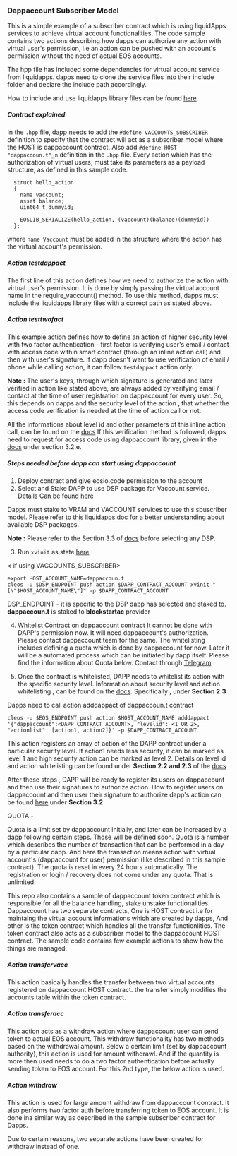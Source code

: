 ### Dappaccount Subscriber Model

This is a simple example of a subscriber contract which is using liquidApps services to achieve virtual account functionalities. The code sample contains two actions describing how dapps can authorize any action with virtual user's permission, i.e an action can be pushed with an account's permission without the need of actual EOS accounts.

The hpp file has included some dependencies for virtual account service from liquidapps. dapps need to clone the service files into their include folder and declare the include path accordingly.

How to include and use liquidapps library files can be found [here](https://docs.liquidapps.io/en/v2.0/developers/vaccounts-getting-started.html).

##### Contract explained

In the `.hpp` file, dapp needs to add the `#define VACCOUNTS_SUBSCRIBER` definition to specify that the contract will act as a subscriber model where the HOST is dappaccount contract.
Also add `#define HOST "dappaccoun.t"_n` definition in the `.hpp` file.
Every action which has the authorization of virtual users, must take its parameters as a payload structure, as defined in this sample code.
```
  struct hello_action
  {
    name vaccount;
    asset balance;
    uint64_t dummyid;

    EOSLIB_SERIALIZE(hello_action, (vaccount)(balance)(dummyid))
  };
```
where `name Vaccount` must be added in the structure where the action has the virtual account's permission.

##### Action testdappact
The first line of this action defines how we need to authorize the action with virtual user's permission. It is done by simply passing the virtual account name in the require_vaccount() method. To use this method, dapps must include the liquidapps library files with a correct path as stated above.

##### Action testtwofact  
This example action defines how to define an action of higher security level with two factor authentication - first factor is verifying user's email / contact with access code within smart contract (through an inline action call) and then with user's signature. If dapp doesn't want to use verification of email / phone while calling action, it can follow `testdappact` action only.  


**Note :** The user's keys, through which signature is generated and later verified in action like stated above, are always added by verifying email / contact at the time of user registration on dappaccount for every user. So, this depends on dapps and the security level of the action , that whether the access code verification is needed at the time of action call or not.

All the informations about level id and other parameters of this inline action call, can be found on the [docs](https://docs.google.com/document/d/1fB5kH-fLERaeF5XRJo33V0edBLPbIJ2UIEuxvmEyjQc/edit?usp=sharing)
If this verification method is followed, dapps need to request for access code using dappaccount library, given in the [docs](https://docs.google.com/document/d/1fB5kH-fLERaeF5XRJo33V0edBLPbIJ2UIEuxvmEyjQc/edit?usp=sharing) under section 3.2.e.

##### Steps needed before dapp can start using dappaccount
1. Deploy contract and give eosio.code permission to the account
2. Select and Stake DAPP to use DSP package for Vaccount service. Details Can be found [here](https://docs.liquidapps.io/en/v2.0/developers/vaccounts-getting-started.html#select-and-stake-dapp-for-dsp-package-dsp-portal-link) 

Dapps must stake to VRAM and VACCOUNT services to use this sbuscriber model. Please refer to this [liquidapps doc](https://docs.liquidapps.io/en/v2.0/developers/dsp-packages-and-staking.html) for a better understanding about available DSP packages.

**Note :** Please refer to the Section 3.3 of [docs](https://docs.google.com/document/d/1fB5kH-fLERaeF5XRJo33V0edBLPbIJ2UIEuxvmEyjQc/edit?usp=sharing) before selecting any DSP.

3. Run `xvinit` as state [here](https://docs.liquidapps.io/en/v2.0/developers/vaccounts-getting-started.html#select-and-stake-dapp-for-dsp-package-dsp-portal-link)  

< if using VACCOUNTS_SUBSCRIBER>
```
export HOST_ACCOUNT_NAME=dappaccoun.t
cleos -u $DSP_ENDPOINT push action $DAPP_CONTRACT_ACCOUNT xvinit "[\"$HOST_ACCOUNT_NAME\"]" -p $DAPP_CONTRACT_ACCOUNT
```
DSP_ENDPOINT - it is specific to the DSP dapp has selected and staked to. **dappaccoun.t** is staked to **blockstartac** provider

4. Whitelist Contract on dappaccount contract It cannot be done with DAPP's permission now. It will need dappaccount's authorization. Please contact dappaccount team for the same. The whitelisting includes defining a quota which is done by dappaccount for now. Later it will be a automated process which can be initiated by dapp itself. Please find the  information about Quota below.
Contact through [Telegram](https://t.me/dappaccount)

5. Once the contract is whitelisted, DAPP needs to whitelist its action with the specific security level.
Information about security level and action whitelisting , can be found on the [docs](https://docs.google.com/document/d/1fB5kH-fLERaeF5XRJo33V0edBLPbIJ2UIEuxvmEyjQc/edit?usp=sharing). Specifically , under **Section 2.3**

Dapps need to call action adddappact of dappaccoun.t contract
```
cleos -u $EOS_ENDPOINT push action $HOST_ACCOUNT_NAME adddappact '{"dappaccount":<DAPP_CONTRACT_ACCOUNT>, "levelid": <1 OR 2>, "actionlist": [action1, action2]}' -p $DAPP_CONTRACT_ACCOUNT
```
This action registers an array of action of the DAPP contract under a particular security level. If action1 needs less security, it can be marked as level 1 and high security action can be marked as level 2. Details on level id and action whitelisting can be found under **Section 2.2 and 2.3** of the [docs](https://docs.google.com/document/d/1fB5kH-fLERaeF5XRJo33V0edBLPbIJ2UIEuxvmEyjQc/edit?usp=sharing)

After these steps , DAPP will be ready to register its users on dappaccount and then use their signatures to authorize action. 
How to register users on dappaccount and then user their signature to authorize dapp's action can be found [here](https://docs.google.com/document/d/1fB5kH-fLERaeF5XRJo33V0edBLPbIJ2UIEuxvmEyjQc/edit?usp=sharing) under **Section 3.2**



QUOTA - 

Quota is a limit set by dappaccount initially, and later can be increased by a dapp following certain steps. Those will be defined soon. Quota is a number which describes the number of transaction that can be performed in a day by a particular dapp. And here the transaction means action with virtual account's (dappaccount for user) permission (like described in this sample contract). The quota is reset in every 24 hours automatically. The registration or login / recovery does not come under any quota. That is unlimited.


This repo also contains a sample of dappaccount token contract which is responsible for all the balance handling, stake unstake functionalities.
Dappaccount has two separate contracts, One is HOST contract i.e for maintaing the virtual account informations which are created by dapps, And other is the token contract which handles all the transfer functionlities. The token contract also acts as a subscriber model to the dappaccount HOST contract. The sample code contains few example actions to show how the things are managed.

##### Action transfervacc
This action basically handles the transfer between two virtual accounts registered on dappaccount HOST contract. the transfer simply modifies the accounts table within the token contract.

##### Action transferacc  
This action acts as a withdraw action where dappaccount user can send token to actual EOS account. This withdraw functionality has two methods based on the withdrawal amount. Below a certain limit (set by dappaccount authority), this action is used for amount withdrawl. And if the quantity is more then used needs to do a two factor authentication before actually sending token to EOS account. For this 2nd type, the below action is used. 

##### Action withdraw

This action is used for large amount withdraw from dappaccount contract. It also performs two factor auth before transferring token to EOS account. It is done ina  similar way as described in the sample subscriber contract for Dapps.

Due to certain reasons, two separate actions have been created for withdraw instead of one.